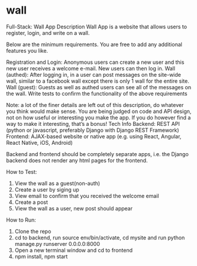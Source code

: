 # wall
Full-Stack: Wall App
Description
Wall App is a website that allows users to register, login, and write on a wall.

Below are the minimum requirements.  You are free to add any additional features you like.

Registration and Login: Anonymous users can create a new user and this new user receives a welcome e-mail. New users can then log in.
Wall (authed):  After logging in, in a user can post messages on the site-wide wall, similar to a facebook wall except there is only 1 wall for the entire site.  
Wall (guest): Guests as well as authed users can see all of the messages on the wall.
Write tests to confirm the functionality of the above requirements  

Note: a lot of the finer details are left out of this description, do whatever you think would make sense.  You are being judged on code and API design, not on how useful or interesting you make the app.  If you do however find a way to make it interesting, that’s a bonus!
Tech Info
Backend: REST API (python or javascript, preferably Django with Django REST Framework)
Frontend: AJAX-based website or native app (e.g. using React, Angular, React Native, iOS, Android)

Backend and frontend should be completely separate apps, i.e. the Django backend does not render any html pages for the frontend.

How to Test:
1. View the wall as a guest(non-auth)
2. Create a user by siging up
3. View email to confirm that you received the welcome email
4. Create a post
5. View the wall as a user, new post should appear

How to Run:
1. Clone the repo
2. cd to backend, run source env/bin/activate, cd mysite and run python manage.py runserver 0.0.0.0:8000
3. Open a new terminal window and cd to frontend
4. npm install, npm start

